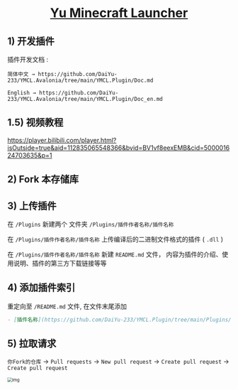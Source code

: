 <div align="center">

# [Yu Minecraft Launcher](https://github.com/DaiYu-233/YMCL.Avalonia)

</div>

## 1) 开发插件

插件开发文档 : 

```
简体中文 → https://github.com/DaiYu-233/YMCL.Avalonia/tree/main/YMCL.Plugin/Doc.md

English → https://github.com/DaiYu-233/YMCL.Avalonia/tree/main/YMCL.Plugin/Doc_en.md
```

## 1.5) 视频教程

https://player.bilibili.com/player.html?isOutside=true&aid=112835065548366&bvid=BV1vf8eexEMB&cid=500001624703635&p=1

## 2) Fork 本存储库

## 3) 上传插件

在 `/Plugins` 新建两个 文件夹 `/Plugins/插件作者名称/插件名称`

在 `/Plugins/插件作者名称/插件名称` 上传编译后的二进制文件格式的插件 ( `.dll` )

在 `/Plugins/插件作者名称/插件名称` 新建 `README.md` 文件， 内容为插件的介绍、使用说明、插件的第三方下载链接等等

## 4) 添加插件索引

重定向至 `/README.md` 文件, 在文件末尾添加

```markdown
- [插件名称](https://github.com/DaiYu-233/YMCL.Plugin/tree/main/Plugins/插件作者名称/插件名称) : 插件的简介
```

## 5) 拉取请求

`你Fork的仓库` -> `Pull requests` -> `New pull request` -> `Create pull request` -> `Create pull request`

<img src="https://pic.daiyu.fun/pic/2024/202407231731700.gif" alt="Img" style="zoom: 67%;" />
